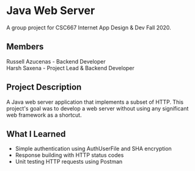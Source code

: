 # Java Web Server
A group project for CSC667 Internet App Design & Dev Fall 2020.

## Members
Russell Azucenas - Backend Developer  
Harsh Saxena - Project Lead & Backend Developer

## Project Description
A Java web server application that implements a subset of HTTP. This project's goal was to develop a web server without using any significant web framework as a shortcut.

## What I Learned
- Simple authentication using AuthUserFile and SHA encryption
- Response building with HTTP status codes
- Unit testing HTTP requests using Postman
